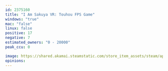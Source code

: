 ```yaml
---
id: 2375160
title: "I Am Sakuya VR: Touhou FPS Game"
windows: "true"
mac: "false"
linux: false
positive: 17
negative: 7
estimated_owners: "0 - 20000"
peak_ccu: 0

image: https://shared.akamai.steamstatic.com/store_item_assets/steam/apps/2375160/header.jpg?t=1684281089
opinions:
---
```

